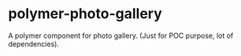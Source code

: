 # polymer-photo-gallery
A polymer component for photo gallery. (Just for POC purpose, lot of dependencies).
